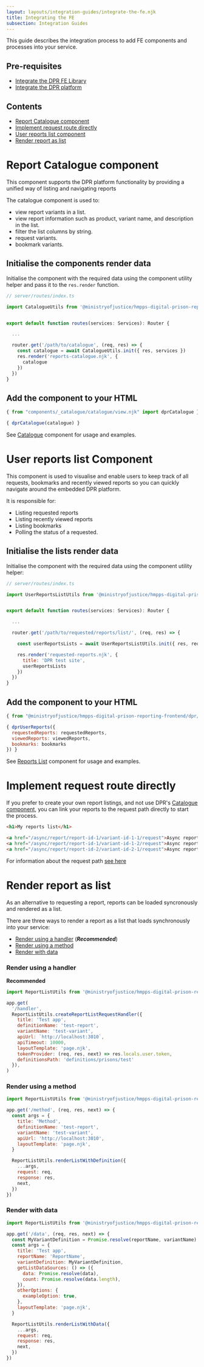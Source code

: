 ```yaml
---
layout: layouts/integration-guides/integrate-the-fe.njk
title: Integrating the FE
subsection: Integration Guides
---
```


This guide describes the integration process to add FE components and processes into your service. 


## Pre-requisites

- [Integrate the DPR FE Library](/integration-guides/integrating-the-library)
- [Integrate the DPR platform](/integration-guides/integrating-the-platform)

## Contents

- [Report Catalogue component](#report-catalogue-component)
- [Implement request route directly](#implement-request-route-directly)
- [User reports list component](#user-reports-list-component)
- [Render report as list](#render-report-as-list)


# Report Catalogue component

This component supports the DPR platform functionality by providing a unified way of listing and navigating reports 

The catalogue component is used to:

- view report variants in a list.
- view report information such as product, variant name, and description in the list.
- filter the list columns by string.
- request variants.
- bookmark variants.

## Initialise the components render data 

Initialise the component with the required data using the component utility helper and pass it to the `res.render` function.

```js
// server/routes/index.ts

import CatalogueUtils from '@ministryofjustice/hmpps-digital-prison-reporting-frontend/dpr/components/_catalogue/catalogue/utils'


export default function routes(services: Services): Router {

  ...

  router.get('/path/to/catalogue', (req, res) => {
    const catalogue = await CatalogueUtils.init({ res, services })
    res.render('reports-catalogue.njk', {
      catalogue
    })
  })
}
```

## Add the component to your HTML

```js
{ from "components/_catalogue/catalogue/view.njk" import dprCatalogue }

{ dprCatalogue(catalogue) }
```

See [Catalogue](/components/catalogue) component for usage and examples.

# User reports list Component

This component is used to visualise and enable users to keep track of all requests, bookmarks and recently viewed reports so you can quickly navigate around the embedded DPR platform.

It is responsible for:  

- Listing requested reports
- Listing recently viewed reports
- Listing bookmarks
- Polling the status of a requested.

## Initialise the lists render data 

Initialise the component with the required data using the component utility helper:

```js
// server/routes/index.ts

import UserReportsListUtils from '@ministryofjustice/hmpps-digital-prison-reporting-frontend/dpr/components/user-reports/utils'


export default function routes(services: Services): Router {

  ...

  router.get('/path/to/requested/reports/list/', (req, res) => {

    const userReportsLists = await UserReportsListUtils.init({ res, req, services })

    res.render('requested-reports.njk', {
      title: 'DPR test site',
      userReportsLists
    })
  })
}
```

## Add the component to your HTML

```js
{ from "@ministryofjustice/hmpps-digital-prison-reporting-frontend/dpr/components/user-reports/view.njk" import dprUserReports }

{ dprUserReports({
  requestedReports: requestedReports,
  viewedReports: viewedReports,
  bookmarks: bookmarks
}) }
```

See [Reports List](/components/reports-list) component for usage and examples.

# Implement request route directly

If you prefer to create your own report listings, and not use DPR's [Catalogue component](#report-catalogue-component), you can link your reports to the request path directly to start the process.

```html
<h1>My reports list</h1>

<a href="/async/report/report-id-1/variant-id-1-1/request">Async report 1</a>
<a href="/async/report/report-id-1/variant-id-1-2/request">Async report 2</a>
<a href="/async/report/report-id-2/variant-id-2-1/request">Async report 3</a>
```

For information about the request path [see here](/reports/async-routes/#request-page)

# Render report as list

As an alternative to requesting a report, reports can be loaded syncronously and rendered as a list. 

There are three ways to render a report as a list that loads synchronously into your service:

- [Render using a handler](#render-using-a-handler) (**_Recommended_**)
- [Render using a method](#render-using-a-method)
- [Render with data](#render-with-data)

### Render using a handler

**Recommended**

```js
import ReportListUtils from '@ministryofjustice/hmpps-digital-prison-reporting-frontend/dpr/components/report-list/utils'

app.get(
  '/handler',
  ReportListUtils.createReportListRequestHandler({
    title: 'Test app',
    definitionName: 'test-report',
    variantName: 'test-variant',
    apiUrl: `http://localhost:3010`,
    apiTimeout: 10000,
    layoutTemplate: 'page.njk',
    tokenProvider: (req, res, next) => res.locals.user.token,
    definitionsPath: 'definitions/prisons/test'
  }),
)
```

### Render using a method

```js
import ReportListUtils from '@ministryofjustice/hmpps-digital-prison-reporting-frontend/dpr/components/report-list/utils'

app.get('/method', (req, res, next) => {
  const args = {
    title: 'Method',
    definitionName: 'test-report',
    variantName: 'test-variant',
    apiUrl: 'http://localhost:3010',
    layoutTemplate: 'page.njk',
  }

  ReportListUtils.renderListWithDefinition({
    ...args,
    request: req,
    response: res,
    next,
  })
})
```

### Render with data

```js
import ReportListUtils from '@ministryofjustice/hmpps-digital-prison-reporting-frontend/dpr/components/report-list/utils'

app.get('/data', (req, res, next) => {
  const MyVariantDefinition = Promise.resolve(reportName, variantName)
  const args = {
    title: 'Test app',
    reportName: 'ReportName',
    variantDefinition: MyVariantDefinition,
    getListDataSources: () => ({
      data: Promise.resolve(data),
      count: Promise.resolve(data.length),
    }),
    otherOptions: {
      exampleOption: true,
    },
    layoutTemplate: 'page.njk',
  }

  ReportListUtils.renderListWithData({
    ...args,
    request: req,
    response: res,
    next,
  })
})

```
